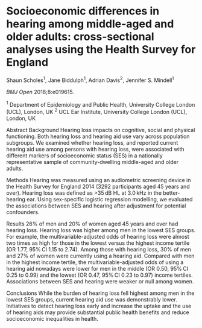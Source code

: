 # **Socioeconomic differences in hearing among middle-aged and older adults: cross-sectional analyses using the Health Survey for England** 
Shaun Scholes<sup>1</sup>, Jane Biddulph<sup>1</sup>, Adrian Davis<sup>2</sup>, Jennifer S. Mindell<sup>1</sup>

*BMJ Open* 2018;8:e019615.

<sup>1</sup> Department of Epidemiology and Public Health, University College London (UCL), London, UK
<sup>2</sup> UCL Ear Institute, University College London (UCL), London, UK

Abstract
Background Hearing loss impacts on cognitive, social and physical functioning. Both hearing loss and hearing aid use vary across population subgroups. We examined whether hearing loss, and reported current hearing aid use among persons with hearing loss, were associated with different markers of socioeconomic status (SES) in a nationally representative sample of community-dwelling middle-aged and older adults.

Methods Hearing was measured using an audiometric screening device in the Health Survey for England 2014 (3292 participants aged 45 years and over). Hearing loss was defined as >35 dB HL at 3.0 kHz in the better-hearing ear. Using sex-specific logistic regression modelling, we evaluated the associations between SES and hearing after adjustment for potential confounders.

Results 26% of men and 20% of women aged 45 years and over had hearing loss. Hearing loss was higher among men in the lowest SES groups. For example, the multivariable-adjusted odds of hearing loss were almost two times as high for those in the lowest versus the highest income tertile (OR 1.77, 95% CI 1.15 to 2.74). Among those with hearing loss, 30% of men and 27% of women were currently using a hearing aid. Compared with men in the highest income tertile, the multivariable-adjusted odds of using a hearing aid nowadays were lower for men in the middle (OR 0.50, 95% CI 0.25 to 0.99) and the lowest (OR 0.47, 95% CI 0.23 to 0.97) income tertiles. Associations between SES and hearing were weaker or null among women.

Conclusions While the burden of hearing loss fell highest among men in the lowest SES groups, current hearing aid use was demonstrably lower. Initiatives to detect hearing loss early and increase the uptake and the use of hearing aids may provide substantial public health benefits and reduce socioeconomic inequalities in health.


